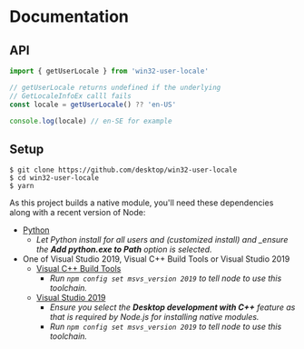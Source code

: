 # Documentation

## API

```typescript
import { getUserLocale } from 'win32-user-locale'

// getUserLocale returns undefined if the underlying
// GetLocaleInfoEx calll fails
const locale = getUserLocale() ?? 'en-US'

console.log(locale) // en-SE for example
```

## Setup

```shellsession
$ git clone https://github.com/desktop/win32-user-locale
$ cd win32-user-locale
$ yarn
```

As this project builds a native module, you'll need these dependencies along
with a recent version of Node:

- [Python](https://www.python.org/downloads/windows/)
  - _Let Python install for all users and (customized install) and \_ensure the
    **Add python.exe to Path** option is selected._
- One of Visual Studio 2019, Visual C++ Build Tools or Visual Studio 2019
  - [Visual C++ Build Tools](https://visualstudio.microsoft.com/thank-you-downloading-visual-studio/?sku=BuildTools)
    - _Run `npm config set msvs_version 2019` to tell node to use this
      toolchain._
  - [Visual Studio 2019](https://www.visualstudio.com/vs/community/)
    - _Ensure you select the **Desktop development with C++** feature as that is
      required by Node.js for installing native modules._
    - _Run `npm config set msvs_version 2019` to tell node to use this
      toolchain._
